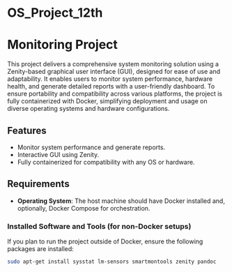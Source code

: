 # OS_Project_12th

# Monitoring Project

This project delivers a comprehensive system monitoring solution using a Zenity-based graphical user interface (GUI), designed for ease of use and adaptability. It enables users to monitor system performance, hardware health, and generate detailed reports with a user-friendly dashboard. To ensure portability and compatibility across various platforms, the project is fully containerized with Docker, simplifying deployment and usage on diverse operating systems and hardware configurations.
## Features
- Monitor system performance and generate reports.
- Interactive GUI using Zenity.
- Fully containerized for compatibility with any OS or hardware.

## Requirements
- **Operating System**: The host machine should have Docker installed and, optionally, Docker Compose for orchestration.

### Installed Software and Tools (for non-Docker setups)
If you plan to run the project outside of Docker, ensure the following packages are installed:

```bash
sudo apt-get install sysstat lm-sensors smartmontools zenity pandoc
